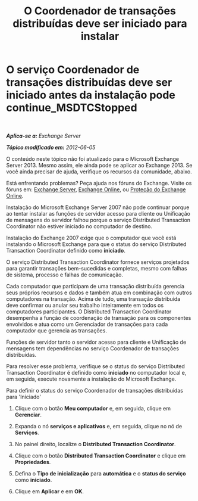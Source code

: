 ﻿---
title: 'O Coordenador de transações distribuídas deve ser iniciado para instalar'
TOCTitle: O serviço Coordenador de transações distribuídas deve ser iniciado antes da instalação pode continue_MSDTCStopped
ms:assetid: 96e33c94-348e-4a0b-9585-9bee81be4355
ms:mtpsurl: https://technet.microsoft.com/pt-br/library/ms.exch.setupreadiness.msdtcstopped(v=EXCHG.150)
ms:contentKeyID: 50486165
ms.date: 05/22/2018
mtps_version: v=EXCHG.150
ms.translationtype: MT
---

# O serviço Coordenador de transações distribuídas deve ser iniciado antes da instalação pode continue\_MSDTCStopped

 

_**Aplica-se a:** Exchange Server_

_**Tópico modificado em:** 2012-06-05_

O conteúdo neste tópico não foi atualizado para o Microsoft Exchange Server 2013. Mesmo assim, ele ainda pode se aplicar ao Exchange 2013. Se você ainda precisar de ajuda, verifique os recursos da comunidade, abaixo.

Está enfrentando problemas? Peça ajuda nos fóruns do Exchange. Visite os fóruns em: [Exchange Server](https://go.microsoft.com/fwlink/p/?linkid=60612), [Exchange Online](https://go.microsoft.com/fwlink/p/?linkid=267542), ou [Proteção do Exchange Online](https://go.microsoft.com/fwlink/p/?linkid=285351).

Instalação do Microsoft Exchange Server 2007 não pode continuar porque ao tentar instalar as funções de servidor acesso para cliente ou Unificação de mensagens do servidor falhou porque o serviço Distributed Transaction Coordinator não estiver iniciado no computador de destino.

Instalação do Exchange 2007 exige que o computador que você está instalando o Microsoft Exchange para que o status do serviço Distributed Transaction Coordinator definido como **iniciado**.

O serviço Distributed Transaction Coordinator fornece serviços projetados para garantir transações bem-sucedidas e completas, mesmo com falhas de sistema, processo e falhas de comunicação.

Cada computador que participam de uma transação distribuída gerencia seus próprios recursos e dados e também atua em combinação com outros computadores na transação. Acima de tudo, uma transação distribuída deve confirmar ou anular seu trabalho inteiramente em todos os computadores participantes. O Distributed Transaction Coordinator desempenha a função de coordenação de transação para os componentes envolvidos e atua como um Gerenciador de transações para cada computador que gerencia as transações.

Funções de servidor tanto o servidor acesso para cliente e Unificação de mensagens tem dependências no serviço Coordenador de transações distribuídas.

Para resolver esse problema, verifique se o status do serviço Distributed Transaction Coordinator é definido como **iniciado** no computador local e, em seguida, execute novamente a instalação do Microsoft Exchange.

Para definir o status do serviço Coordenador de transações distribuídas para 'Iniciado'

1.  Clique com o botão **Meu computador** e, em seguida, clique em **Gerenciar**.

2.  Expanda o nó **serviços e aplicativos** e, em seguida, clique no nó de **Serviços**.

3.  No painel direito, localize o **Distributed Transaction Coordinator**.

4.  Clique com o botão **Distributed Transaction Coordinator** e clique em **Propriedades**.

5.  Defina o **Tipo de inicialização** para **automática** e o **status do serviço** como **iniciado**.

6.  Clique em **Aplicar** e em **OK**.

